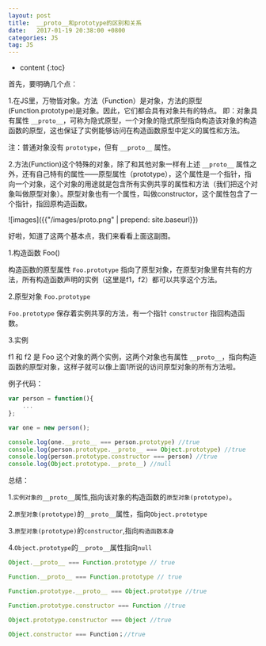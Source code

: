 ```yaml
---
layout: post
title:  __proto__和prototype的区别和关系
date:   2017-01-19 20:38:00 +0800
categories: JS
tag: JS
---
```


* content
{:toc}

首先，要明确几个点：

1.在JS里，万物皆对象。方法（Function）是对象，方法的原型(Function.prototype)是对象。因此，它们都会具有对象共有的特点。
即：对象具有属性 `__proto__`，可称为隐式原型，一个对象的隐式原型指向构造该对象的构造函数的原型，这也保证了实例能够访问在构造函数原型中定义的属性和方法。

注：普通对象没有 `prototype`，但有 `__proto__` 属性。

2.方法(Function)这个特殊的对象，除了和其他对象一样有上述 `__proto__` 属性之外，还有自己特有的属性——原型属性（prototype），这个属性是一个指针，指向一个对象，这个对象的用途就是包含所有实例共享的属性和方法（我们把这个对象叫做原型对象）。原型对象也有一个属性，叫做constructor，这个属性包含了一个指针，指回原构造函数。

![images]({{"/images/proto.png" | prepend: site.baseurl}})

好啦，知道了这两个基本点，我们来看看上面这副图。

1.构造函数 Foo()

构造函数的原型属性 `Foo.prototype` 指向了原型对象，在原型对象里有共有的方法，所有构造函数声明的实例（这里是f1，f2）都可以共享这个方法。

2.原型对象 `Foo.prototype`

`Foo.prototype` 保存着实例共享的方法，有一个指针 `constructor` 指回构造函数。

3.实例

f1 和 f2 是 Foo 这个对象的两个实例，这两个对象也有属性 `__proto__`，指向构造函数的原型对象，这样子就可以像上面1所说的访问原型对象的所有方法啦。

例子代码：

```js
var person = function(){
    ...
};

var one = new person();

console.log(one.__proto__ === person.prototype) //true
console.log(person.prototype.__proto__ === Object.prototype) //true
console.log(person.prototype.constructor === person) //true
console.log(Object.prototype.__proto__) //null
```

总结：

1.`实例对象的__proto__`属性,指向该对象的构造函数的`原型对象(prototype)`。

2.`原型对象(prototype)`的`__proto__`属性，指向`Object.prototype`

3.`原型对象(prototype)`的`constructor`,指向`构造函数本身`

4.`Object.prototype`的`__proto__`属性指向`null`

```js
Object.__proto__ === Function.prototype // true

Function.__proto__ === Function.prototype // true

Function.prototype.__proto__ === Object.prototype //true

Function.prototype.constructor === Function //true

Object.prototype.constructor === Object //true

Object.constructor === Function；//true
```